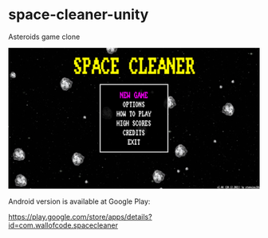 # space-cleaner-unity
Asteroids game clone

![](github-front/space-cleaner-title.png)

Android version is available at Google Play:

https://play.google.com/store/apps/details?id=com.wallofcode.spacecleaner
